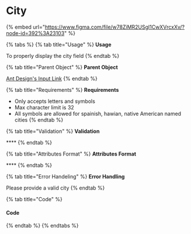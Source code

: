 # City

{% embed url="https://www.figma.com/file/w78ZiMR2USgl1CwXVrcxXv/?node-id=392%3A23103" %}

{% tabs %}
{% tab title="Usage" %}
**Usage**

To properly display the city field
{% endtab %}

{% tab title="Parent Object" %}
**Parent Object**

[Ant Design's Input Link](https://ant.design/components/input/)
{% endtab %}

{% tab title="Requirements" %}
**Requirements**

* Only accepts letters and symbols
* Max character limit is 32
* All symbols are allowed for spainish, hawian, native American named cities
{% endtab %}

{% tab title="Validation" %}
**Validation**

\*\*\*\*
{% endtab %}

{% tab title="Attributes Format" %}
**Attributes Format**

\*\*\*\*
{% endtab %}

{% tab title="Error Handeling" %}
**Error Handling**

Please provide a valid city
{% endtab %}

{% tab title="Code" %}
#### Code
{% endtab %}
{% endtabs %}



